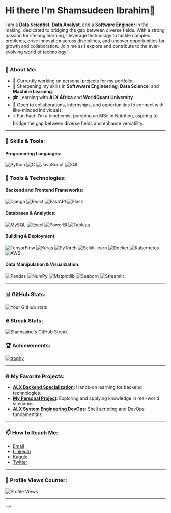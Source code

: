 # __Hi there I'm Shamsudeen Ibrahim👋__

I am a **Data Scientist**, **Data Analyst**, and a **Software Engineer** in the making, dedicated to bridging the gap between diverse fields. With a strong passion for lifelong learning, I leverage technology to tackle complex problems, drive innovation across disciplines, and uncover opportunities for growth and collaboration. Join me as I explore and contribute to the ever-evolving world of technology!

---

### 🌟 About Me:
- 🔭 Currently working on personal projects for my portfolio.
- 🌱 Sharpening my skills in **Softwware Engineering**, **Data Science**, and **Machine Learning**.
- 🎓 Learning with **ALX Africa** and **WorldQuant University**.
- 🤝 Open to collaborations, internships, and opportunities to connect with like-minded individuals.
- ⚡ Fun Fact: I’m a biochemist pursuing an MSc in Nutrition, aspiring to bridge the gap between diverse fields and enhance versatility.

---

### 🚀 Skills & Tools:
#### Programming Languages:
![Python](https://img.shields.io/badge/-Python-3776AB?style=flat-square&logo=python&logoColor=white)
![C](https://img.shields.io/badge/-C-A8B9CC?style=flat-square&logo=c&logoColor=white)
![JavaScript](https://img.shields.io/badge/-JavaScript-F7DF1E?style=flat-square&logo=javascript&logoColor=black)
![SQL](https://img.shields.io/badge/-SQL-4479A1?style=flat-square&logo=postgresql&logoColor=white)

### 🚀 Tools & Technologies:
#### Backend and Frontend Frameworks:
![Django](https://img.shields.io/badge/-Django-092E20?style=flat-square&logo=django)
![React](https://img.shields.io/badge/-React-61DAFB?style=flat-square&logo=react)
![FastAPI](https://img.shields.io/badge/-FastAPI-009688?style=flat-square&logo=fastapi&logoColor=white)
![Flask](https://img.shields.io/badge/-Flask-000000?style=flat-square&logo=flask&logoColor=white)

#### Databases & Analytics:
![MySQL](https://img.shields.io/badge/-MySQL-4479A1?style=flat-square&logo=mysql&logoColor=white)
![Excel](https://img.shields.io/badge/-Excel-217346?style=flat-square&logo=microsoft-excel&logoColor=white)
![PowerBI](https://img.shields.io/badge/-PowerBI-F2C811?style=flat-square&logo=power-bi&logoColor=black)
![Tableau](https://img.shields.io/badge/-Tableau-E97627?style=flat-square&logo=tableau&logoColor=white)

#### Building & Deployment:
![TensorFlow](https://img.shields.io/badge/-TensorFlow-FF6F00?style=flat-square&logo=tensorflow&logoColor=white)
![Keras](https://img.shields.io/badge/-Keras-D00000?style=flat-square&logo=keras&logoColor=white)
![PyTorch](https://img.shields.io/badge/-PyTorch-EE4C2C?style=flat-square&logo=pytorch&logoColor=white)
![Scikit-learn](https://img.shields.io/badge/-Scikit%20Learn-F7931E?style=flat-square&logo=scikit-learn&logoColor=white)
![Docker](https://img.shields.io/badge/-Docker-2496ED?style=flat-square&logo=docker&logoColor=white)
![Kubernetes](https://img.shields.io/badge/-Kubernetes-326CE5?style=flat-square&logo=kubernetes&logoColor=white)
![AWS](https://img.shields.io/badge/-AWS-FF9900?style=flat-square&logo=amazon-aws&logoColor=white)

#### Data Manipulation & Visualization:
![Pandas](https://img.shields.io/badge/-Pandas-150458?style=flat-square&logo=pandas&logoColor=white)
![NumPy](https://img.shields.io/badge/-NumPy-013243?style=flat-square&logo=numpy&logoColor=white)
![Matplotlib](https://img.shields.io/badge/-Matplotlib-11557C?style=flat-square&logo=plotly&logoColor=white)
![Seaborn](https://img.shields.io/badge/-Seaborn-3776AB?style=flat-square&logoColor=white)
![Streamlit](https://img.shields.io/badge/-Streamlit-FF4B4B?style=flat-square&logo=streamlit&logoColor=white)

---

### 📊 GitHub Stats:
![Your GitHub stats](https://github-readme-stats.vercel.app/api?username=your-username&show_icons=true&theme=radical&include_all_commits=true&hide=languages)

### 🔥 Streak Stats:
![Shamsaine's GitHub Streak](https://github-readme-streak-stats.herokuapp.com/?user=Shamsaine&theme=radical)

### 🏆 Achievements:
[![trophy](https://github-profile-trophy.vercel.app/?username=Shamsaine&theme=onedark)](https://github.com/ryo-ma/github-profile-trophy)

---

### 🌐 My Favorite Projects:
- [**ALX Backend Specialization**](https://github.com/Shamsaine/alx-backend): Hands-on learning for backend technologies.
- [**My Personal Project**](https://github.com/Shamsaine/My_personal_project): Exploring and applying knowledge in real-world scenarios.
- [**ALX System Engineering DevOps**](https://github.com/Shamsaine/alx-system_engineering-devops): Shell scripting and DevOps fundamentals.

---

### 📫 How to Reach Me:
- [Email](mailto:shamsain3@gmail.com)
- [LinkedIn](https://linkedin.com/in/shamsudeen-ibrahim-629b261b5)
- [Kaggle](https://www.kaggle.com/shamsudeenibrahim)
- [Twitter](https://twitter.com/shamsaine)

---

### 🧮 Profile Views Counter:
![Profile Views](https://komarev.com/ghpvc/?username=Shamsaine&color=blue)

---

-->
